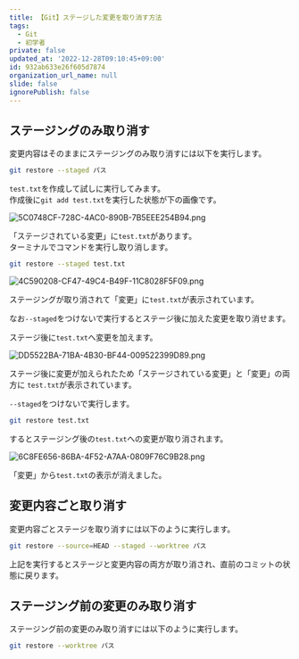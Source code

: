 ```yaml
---
title: 【Git】ステージした変更を取り消す方法
tags:
  - Git
  - 初学者
private: false
updated_at: '2022-12-28T09:10:45+09:00'
id: 932ab633e26f605d7874
organization_url_name: null
slide: false
ignorePublish: false
---
```

## ステージングのみ取り消す

変更内容はそのままにステージングのみ取り消すには以下を実行します。  

```zsh
git restore --staged パス
```

`test.txt`を作成して試しに実行してみます。  
作成後に`git add test.txt`を実行した状態が下の画像です。  

![5C0748CF-728C-4AC0-890B-7B5EEE254B94.png](https://qiita-image-store.s3.ap-northeast-1.amazonaws.com/0/2342443/ae503746-27d9-770f-ad8b-f23c6742dc4e.png)

「ステージされている変更」に`test.txt`があります。  
ターミナルでコマンドを実行し取り消します。  

```zsh
git restore --staged test.txt
```

![4C590208-CF47-49C4-B49F-11C8028F5F09.png](https://qiita-image-store.s3.ap-northeast-1.amazonaws.com/0/2342443/9e788611-838d-5f59-893b-4af3228334d9.png)

ステージングが取り消されて「変更」に`test.txt`が表示されています。  

なお`--staged`をつけないで実行するとステージ後に加えた変更を取り消せます。  

ステージ後に`test.txt`へ変更を加えます。  

![DD5522BA-71BA-4B30-BF44-009522399D89.png](https://qiita-image-store.s3.ap-northeast-1.amazonaws.com/0/2342443/384593d0-da4a-38f7-90c5-c1bc303f5a30.png)

ステージ後に変更が加えられたため「ステージされている変更」と「変更」の両方に
`test.txt`が表示されています。

`--staged`をつけないで実行します。  

```zsh
git restore test.txt
```

するとステージング後の`test.txt`への変更が取り消されます。  

![6C8FE656-86BA-4F52-A7AA-0809F76C9B28.png](https://qiita-image-store.s3.ap-northeast-1.amazonaws.com/0/2342443/54a7990b-627f-1122-4013-1db12ec45de7.png)

「変更」から`test.txt`の表示が消えました。  

## 変更内容ごと取り消す

変更内容ごとステージを取り消すには以下のように実行します。

```zsh
git restore --source=HEAD --staged --worktree パス
```

上記を実行するとステージと変更内容の両方が取り消され、直前のコミットの状態に戻ります。

## ステージング前の変更のみ取り消す

ステージング前の変更のみ取り消すには以下のように実行します。

```zsh
git restore --worktree パス
```

